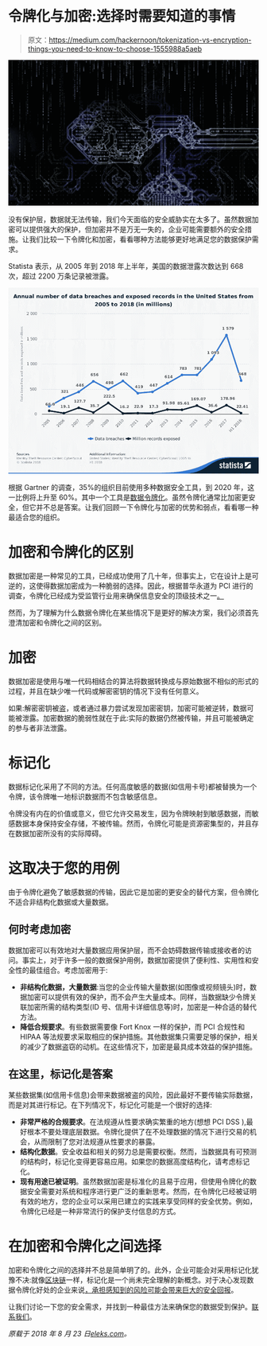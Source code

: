 # 令牌化与加密:选择时需要知道的事情

> 原文：<https://medium.com/hackernoon/tokenization-vs-encryption-things-you-need-to-know-to-choose-1555988a5aeb>

![](img/7711b3449c269604e1d862264cf9db86.png)

没有保护层，数据就无法传输，我们今天面临的安全威胁实在太多了。虽然数据加密可以提供强大的保护，但加密并不是万无一失的，企业可能需要额外的安全措施。让我们比较一下令牌化和加密，看看哪种方法能够更好地满足您的数据保护需求。

Statista 表示，从 2005 年到 2018 年上半年，美国的数据泄露次数达到 668 次，超过 2200 万条记录被泄露。

![](img/5334876e01f460ad31d15221cb5f1899.png)

根据 Gartner 的调查，35%的组织目前使用多种数据安全工具，到 2020 年，这一比例将上升至 60%。其中一个工具是[数据令牌化](https://eleks.com/blog/benefits-data-tokenization-highly-regulated-industries/?utm_source=medium&utm_medium=refferal&utm_campaign=Republ-Encryption-Blog)。虽然令牌化通常比加密更安全，但它并不总是答案。让我们回顾一下令牌化与加密的优势和弱点，看看哪一种最适合您的组织。

# 加密和令牌化的区别

数据加密是一种常见的工具，已经成功使用了几十年，但事实上，它在设计上是可逆的，这使得数据加密成为一种脆弱的选择。因此，根据普华永道为 PCI 进行的调查，令牌化已经成为受监管行业用来确保信息安全的顶级技术之一[。](https://www.bankinfosecurity.com/bankinfosecuritycom-interviews-alan-paller-a-1809)

然而，为了理解为什么数据令牌化在某些情况下是更好的解决方案，我们必须首先澄清加密和令牌化之间的区别。

# 加密

数据加密是使用与唯一代码相结合的算法将数据转换成与原始数据不相似的形式的过程，并且在缺少唯一代码或解密密钥的情况下没有任何意义。

如果:解密密钥被盗，或者通过暴力尝试发现加密密钥，加密可能被逆转，数据可能被泄露。加密数据的脆弱性就在于此:实际的数据仍然被传输，并且可能被确定的参与者非法泄露。

# 标记化

数据标记化采用了不同的方法。任何高度敏感的数据(如信用卡号)都被替换为一个令牌，该令牌唯一地标识数据而不包含敏感信息。

令牌没有内在的价值或意义，但它允许交易发生，因为令牌映射到敏感数据，而敏感数据本身保持安全存储，不被传输。然而，令牌化可能是资源密集型的，并且存在数据加密所没有的实际障碍。

# 这取决于您的用例

由于令牌化避免了敏感数据的传输，因此它是加密的更安全的替代方案，但令牌化不适合非结构化数据或大量数据。

## 何时考虑加密

数据加密可以有效地对大量数据应用保护层，而不会妨碍数据传输或接收者的访问。事实上，对于许多一般的数据保护用例，数据加密提供了便利性、实用性和安全性的最佳组合。考虑加密用于:

*   **非结构化数据，大量数据**:当您的企业传输大量数据(如图像或视频镜头)时，数据加密可以提供有效的保护，而不会产生大量成本。同样，当数据缺少令牌关联加密所需的结构类型(ID 号、信用卡详细信息等)时，加密是一种合适的替代方法。
*   **降低合规要求**。有些数据需要像 Fort Knox 一样的保护，而 PCI 合规性和 HIPAA 等法规要求采取相应的保护措施。其他数据集只需要足够的保护，相关的减少了数据盗窃的动机。在这些情况下，加密是最具成本效益的保护措施。

## 在这里，标记化是答案

某些数据集(如信用卡信息)会带来数据被盗的风险，因此最好不要传输实际数据，而是对其进行标记。在下列情况下，标记化可能是一个很好的选择:

*   **非常严格的合规要求**。在法规遵从性要求确实繁重的地方(想想 PCI DSS ),最好根本不要处理底层数据。令牌化提供了在不处理数据的情况下进行交易的机会，从而限制了您对法规遵从性要求的暴露。
*   **结构化数据**。安全收益和相关的努力总是需要权衡。然而，当数据具有可预测的结构时，标记化变得更容易应用。如果您的数据高度结构化，请考虑标记化。
*   **现有用途已被证明**。虽然数据加密是标准化的且易于应用，但使用令牌化的数据安全需要对系统和程序进行更广泛的重新思考。然而，在令牌化已经被证明有效的地方，您的企业可以采用已建立的实践来享受同样的安全优势。例如，令牌化已经是一种非常流行的保护支付信息的方式。

# 在加密和令牌化之间选择

加密和令牌化之间的选择并不总是简单明了的。此外，企业可能会对采用标记化犹豫不决:就像[区块链](https://eleks.com/expertise/blockchain-technology/?utm_source=medium&utm_medium=refferal&utm_campaign=Republ-Encryption-Blog)一样，标记化是一个尚未完全理解的新概念。对于决心发现数据令牌化好处的企业来说[，承担感知到的风险可能会带来巨大的安全回报](https://eleks.com/whitepapers/risks-and-rewards-of-blockchain-adoption/?utm_source=medium&utm_medium=refferal&utm_campaign=Republ-Encryption-Blog)。

让我们讨论一下您的安全需求，并找到一种最佳方法来确保您的数据受到保护。[联系我们](https://eleks.com/contact-us/?utm_source=medium&utm_medium=refferal&utm_campaign=Republ-Encryption-Blog)。

*原载于 2018 年 8 月 23 日*[*eleks.com*](https://eleks.com/blog/tokenization-vs-encryption-things-you-need-to-know/?utm_source=medium&utm_medium=refferal&utm_campaign=Republ-Encryption-Blog)*。*